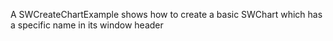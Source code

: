 A SWCreateChartExample shows how to create a basic SWChart which has a specific name in its window header
